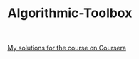 # Algorithmic-Toolbox
<br><br>
[My solutions for the course on Coursera](https://www.coursera.org/learn/algorithmic-toolbox/)
